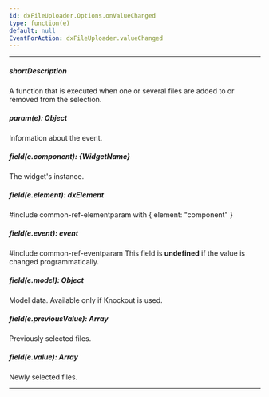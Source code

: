 ```yaml
---
id: dxFileUploader.Options.onValueChanged
type: function(e)
default: null
EventForAction: dxFileUploader.valueChanged
---
```

---
##### shortDescription
A function that is executed when one or several files are added to or removed from the selection.

##### param(e): Object
Information about the event.

##### field(e.component): {WidgetName}
The widget's instance.

##### field(e.element): dxElement
#include common-ref-elementparam with { element: "component" }

##### field(e.event): event
#include common-ref-eventparam This field is **undefined** if the value is changed programmatically.

##### field(e.model): Object
Model data. Available only if Knockout is used.

##### field(e.previousValue): Array<File>
Previously selected files.

##### field(e.value): Array<File>
Newly selected files.

---
